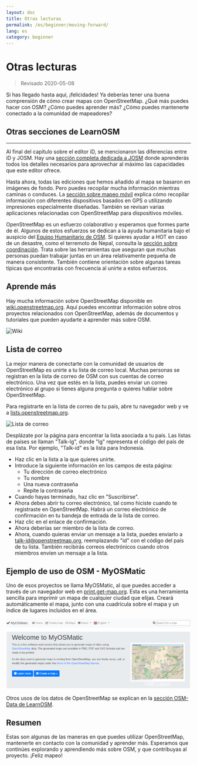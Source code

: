 ```yaml
---
layout: doc
title: Otras lecturas
permalink: /es/beginner/moving-forward/
lang: es
category: beginner
---
```


Otras lecturas
===============

> Revisado 2020-05-08  

Si has llegado hasta aquí, ¡felicidades! Ya deberías tener una buena comprensión de cómo crear mapas con OpenStreetMap. ¿Qué más puedes hacer con OSM? ¿Cómo puedes aprender más? ¿Cómo puedes mantenerte conectado a la comunidad de mapeadores?  

## Otras secciones de LearnOSM
---------------------------

Al final del capítulo sobre el editor iD, se mencionaron las diferencias entre iD y JOSM. Hay una [sección completa dedicada a JOSM](/es/josm/) donde aprenderás todos los detalles necesarios para aprovechar al máximo las capacidades que este editor ofrece.  

Hasta ahora, todas las ediciones que hemos añadido al mapa se basaron en imágenes de fondo. Pero puedes recopilar mucha información mientras caminas o conduces. La [sección sobre mapeo móvil](/es/mobile-mapping/) explica cómo recopilar información con diferentes dispositivos basados en GPS o utilizando impresiones especialmente diseñadas. También se revisan varias aplicaciones relacionadas con OpenStreetMap para dispositivos móviles.  

OpenStreetMap es un esfuerzo colaborativo y esperamos que formes parte de él. Algunos de estos esfuerzos se dedican a la ayuda humanitaria bajo el auspicio del [Equipo Humanitario de OSM](http://hotosm.org). Si quieres ayudar a HOT en caso de un desastre, como el terremoto de Nepal, consulta la [sección sobre coordinación](/es/coordination/). Trata sobre las herramientas que aseguran que muchas personas puedan trabajar juntas en un área relativamente pequeña de manera consistente. También contiene orientación sobre algunas tareas típicas que encontrarás con frecuencia al unirte a estos esfuerzos.  


Aprende más
----------

Hay mucha información sobre OpenStreetMap disponible en [wiki.openstreetmap.org](http://wiki.openstreetmap.org/). Aquí puedes encontrar información sobre otros proyectos relacionados con OpenStreetMap, además de documentos y tutoriales que pueden ayudarte a aprender más sobre OSM.  

![Wiki][]

<!-- also more info on this site once it is prepared -->

Lista de correo
------------

La mejor manera de conectarte con la comunidad de usuarios de OpenStreetMap es unirte a tu lista de correo local. Muchas personas se registran en la lista de correo de OSM con sus cuentas de correo electrónico. Una vez que estés en la lista, puedes enviar un correo electrónico al grupo si tienes alguna pregunta o quieres hablar sobre OpenStreetMap.  

Para registrarte en la lista de correo de tu país, abre tu navegador web y ve a [lists.openstreetmap.org](http://lists.openstreetmap.org/).  

![Lista de correo][]

Desplázate por la página para encontrar la lista asociada a tu país. Las listas de países se llaman "Talk-lg", donde "lg" representa el código del país de esa lista. Por ejemplo, "Talk-id" es la lista para Indonesia.  

- Haz clic en la lista a la que quieres unirte.  
- Introduce la siguiente información en los campos de esta página:  
    + Tu dirección de correo electrónico  
    + Tu nombre  
    + Una nueva contraseña  
    + Repite la contraseña  
- Cuando hayas terminado, haz clic en "Suscribirse".
- Ahora debes abrir tu correo electrónico, tal como hiciste cuando te registraste en OpenStreetMap. Habrá un correo electrónico de confirmación en tu bandeja de entrada de la lista de correo.  
- Haz clic en el enlace de confirmación.  
- Ahora deberías ser miembro de la lista de correo.  
- Ahora, cuando quieras enviar un mensaje a la lista, puedes enviarlo a [talk-id@openstreetmap.org](mailto:talk-id@openstreetmap.org), reemplazando "id" con el código del país de tu lista. También recibirás correos electrónicos cuando otros miembros envíen un mensaje a la lista.  


Ejemplo de uso de OSM - MyOSMatic
----------

Uno de esos proyectos se llama MyOSMatic, al que puedes acceder a través de un navegador web en [print.get-map.org](https://print.get-map.org/). Esta es una herramienta sencilla para imprimir un mapa de cualquier ciudad que elijas. Creará automáticamente el mapa, junto con una cuadrícula sobre el mapa y un índice de lugares incluidos en el área.

![MyOSMatic][]


Otros usos de los datos de OpenStreetMap se explican en la [sección OSM-Data de LearnOSM](/es/osm-data/).


Resumen
-------

Estas son algunas de las maneras en que puedes utilizar OpenStreetMap, mantenerte en contacto con la comunidad y aprender más. Esperamos que continúes explorando y aprendiendo más sobre OSM, y que contribuyas al proyecto. ¡Feliz mapeo!


[MyOSMatic]: /images/beginner/myosmatic-homepage.png
[Wiki]: /images/beginner/osm-wiki.png
[Lista de correo]: /images/beginner/osm-mailing-lists.png